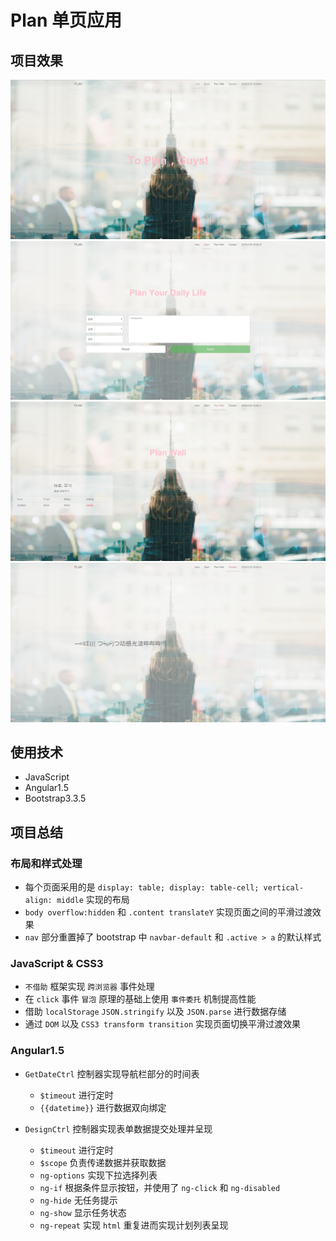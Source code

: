 # Plan 单页应用

## 项目效果

<img src="./represent/one.png" alt="represent">

<img src="./represent/two.png" alt="represent">

<img src="./represent/three.png" alt="represent">

<img src="./represent/four.png" alt="represent">

## 使用技术

- JavaScript
- Angular1.5
- Bootstrap3.3.5

## 项目总结

### 布局和样式处理

- 每个页面采用的是 `display: table; display: table-cell; vertical-align: middle` 实现的布局
- `body overflow:hidden` 和 `.content translateY` 实现页面之间的平滑过渡效果
- `nav` 部分重置掉了 bootstrap 中 `navbar-default` 和 `.active > a` 的默认样式

### JavaScript & CSS3

- `不借助` 框架实现 `跨浏览器` 事件处理
- 在 `click` 事件 `冒泡` 原理的基础上使用 `事件委托` 机制提高性能
- 借助 `localStorage` `JSON.stringify` 以及 `JSON.parse` 进行数据存储
- 通过 `DOM` 以及 `CSS3 transform transition` 实现页面切换平滑过渡效果

### Angular1.5

- `GetDateCtrl` 控制器实现导航栏部分的时间表

    - `$timeout` 进行定时
    - `{{datetime}}` 进行数据双向绑定
    
- `DesignCtrl` 控制器实现表单数据提交处理并呈现

    - `$timeout` 进行定时
    - `$scope` 负责传递数据并获取数据
    - `ng-options` 实现下拉选择列表
    - `ng-if` 根据条件显示按钮，并使用了 `ng-click` 和 `ng-disabled`
    - `ng-hide` 无任务提示
    - `ng-show` 显示任务状态
    - `ng-repeat` 实现 `html` 重复进而实现计划列表呈现

